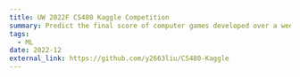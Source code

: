 ```yaml
---
title: UW 2022F CS480 Kaggle Competition
summary: Predict the final score of computer games developed over a weekend and entered in the Ludum Dare competition
tags:
  - ML
date: 2022-12
external_link: https://github.com/y2663liu/CS480-Kaggle
---
```

